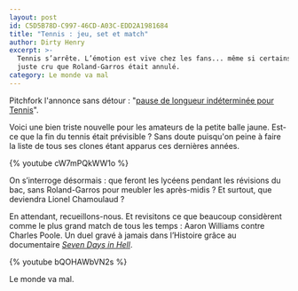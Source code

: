 ```yaml
---
layout: post
id: C5D5B78D-C997-46CD-A03C-EDD2A1981684
title: "Tennis : jeu, set et match"
author: Dirty Henry
excerpt: >-
  Tennis s’arrête. L’émotion est vive chez les fans... même si certains ont
  juste cru que Roland-Garros était annulé.
category: Le monde va mal
---
```


Pitchfork l'annonce sans détour : "[pause de longueur indéterminée pour
Tennis][1]".

Voici une bien triste nouvelle pour les amateurs de la petite balle jaune.
Est-ce que la fin du tennis était prévisible ? Sans doute puisqu'on peine à
faire la liste de tous ses clones étant apparus ces dernières années.

{% youtube cW7mPQkWW1o %}

On s’interroge désormais : que feront les lycéens pendant les révisions du bac,
sans Roland-Garros pour meubler les après-midis ? Et surtout, que deviendra
Lionel Chamoulaud ?

En attendant, recueillons-nous. Et revisitons ce que beaucoup considèrent comme
le plus grand match de tous les temps : Aaron Williams contre Charles Poole. Un
duel gravé à jamais dans l’Histoire grâce au documentaire [_Seven Days in
Hell_][2].

{% youtube bQOHAWbVN2s %}

Le monde va mal.

[1]:
  https://pitchfork.com/news/tennis-to-go-on-indefinite-hiatus-share-new-song-from-final-album-listen
  "Tennis to Go on Indefinite Hiatus"
[2]: https://www.themoviedb.org/movie/287689-7-days-in-hell?language=fr

